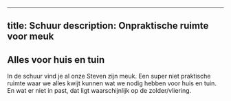 
---
title: Schuur
description: Onpraktische ruimte voor meuk 
---


## Alles voor huis en tuin

In de schuur vind je al onze Steven zijn meuk.
Een super niet praktische ruimte waar we alles kwijt kunnen wat we nodig hebben voor huis en tuin.
En wat er niet in past, dat ligt waarschijnlijk op de zolder/vliering.

